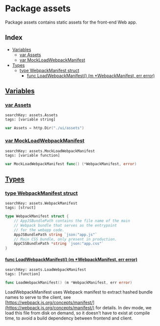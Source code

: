 # Package assets

Package assets contains static assets for the front-end Web app. 

## Index

* [Variables](#var)
    * [var Assets](#Assets)
    * [var MockLoadWebpackManifest](#MockLoadWebpackManifest)
* [Types](#type)
    * [type WebpackManifest struct](#WebpackManifest)
        * [func LoadWebpackManifest() (m *WebpackManifest, err error)](#LoadWebpackManifest)


## <a id="var" href="#var">Variables</a>

### <a id="Assets" href="#Assets">var Assets</a>

```
searchKey: assets.Assets
tags: [variable string]
```

```Go
var Assets = http.Dir("./ui/assets")
```

### <a id="MockLoadWebpackManifest" href="#MockLoadWebpackManifest">var MockLoadWebpackManifest</a>

```
searchKey: assets.MockLoadWebpackManifest
tags: [variable function]
```

```Go
var MockLoadWebpackManifest func() (*WebpackManifest, error)
```

## <a id="type" href="#type">Types</a>

### <a id="WebpackManifest" href="#WebpackManifest">type WebpackManifest struct</a>

```
searchKey: assets.WebpackManifest
tags: [struct]
```

```Go
type WebpackManifest struct {
	// AppJSBundlePath contains the file name of the main
	// Webpack bundle that serves as the entrypoint
	// for the webapp code.
	AppJSBundlePath string `json:"app.js"`
	// Main CSS bundle, only present in production.
	AppCSSBundlePath *string `json:"app.css"`
}
```

#### <a id="LoadWebpackManifest" href="#LoadWebpackManifest">func LoadWebpackManifest() (m *WebpackManifest, err error)</a>

```
searchKey: assets.LoadWebpackManifest
tags: [function]
```

```Go
func LoadWebpackManifest() (m *WebpackManifest, err error)
```

LoadWebpackManifest uses Webpack manifest to extract hashed bundle names to serve to the client, see [https://webpack.js.org/concepts/manifest/](https://webpack.js.org/concepts/manifest/) for details. In dev mode, we load this file from disk on demand, so it doesn't have to exist at compile time, to avoid a build dependency between frontend and client. 

